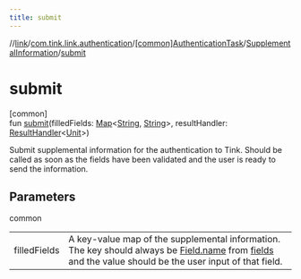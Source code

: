 ```yaml
---
title: submit
---
```

//[link](../../../../index.html)/[com.tink.link.authentication](../../index.html)/[[common]AuthenticationTask](../index.html)/[SupplementalInformation](index.html)/[submit](submit.html)



# submit



[common]\
fun [submit](submit.html)(filledFields: [Map](https://kotlinlang.org/api/latest/jvm/stdlib/kotlin.collections/-map/index.html)&lt;[String](https://kotlinlang.org/api/latest/jvm/stdlib/kotlin/-string/index.html), [String](https://kotlinlang.org/api/latest/jvm/stdlib/kotlin/-string/index.html)&gt;, resultHandler: [ResultHandler](../../../com.tink.service.handler/[common]-result-handler/index.html)&lt;[Unit](https://kotlinlang.org/api/latest/jvm/stdlib/kotlin/-unit/index.html)&gt;)



Submit supplemental information for the authentication to Tink. Should be called as soon as the fields have been validated and the user is ready to send the information.



## Parameters


common

| | |
|---|---|
| filledFields | A key-value map of the supplemental information. The key should always be [Field.name](../../../com.tink.model.misc/[common]-field/name.html) from [fields](fields.html) and the value should be the user input of that field. |




